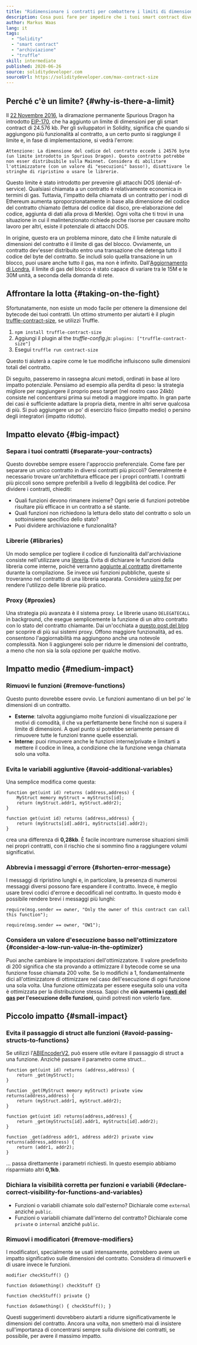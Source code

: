 ```yaml
---
title: "Ridimensionare i contratti per combattere i limiti di dimensioni"
description: Cosa puoi fare per impedire che i tuoi smart contract diventino troppo grandi?
author: Markus Waas
lang: it
tags:
  - "Solidity"
  - "smart contract"
  - "archiviazione"
  - "truffle"
skill: intermediate
published: 2020-06-26
source: soliditydeveloper.com
sourceUrl: https://soliditydeveloper.com/max-contract-size
---
```


## Perché c'è un limite? {#why-is-there-a-limit}

Il [22 Novembre 2016](https://blog.ethereum.org/2016/11/18/hard-fork-no-4-spurious-dragon/), la diramazione permanente Spurious Dragon ha introdotto [EIP-170](https://eips.ethereum.org/EIPS/eip-170), che ha aggiunto un limite di dimensioni per gli smart contract di 24.576 kb. Per gli sviluppatori in Solidity, significa che quando si aggiungono più funzionalità al contratto, a un certo punto si raggiunge il limite e, in fase di implementazione, si vedrà l'errore:

`Attenzione: La dimensione del codice del contratto eccede i 24576 byte (un limite introdotto in Spurious Dragon). Questo contratto potrebbe non esser distribuibile sulla Mainnet. Considera di abilitare l'ottimizzatore (con un valore di "esecuzioni" basso!), disattivare le stringhe di ripristino o usare le librerie.`

Questo limite è stato introdotto per prevenire gli attacchi DOS (denial-of-service). Qualsiasi chiamata a un contratto è relativamente economica in termini di gas. Tuttavia, l'impatto della chiamata di un contratto per i nodi di Ethereum aumenta sproporzionatamente in base alla dimensione del codice del contratto chiamato (lettura del codice dal disco, pre-elaborazione del codice, aggiunta di dati alla prova di Merkle). Ogni volta che ti trovi in una situazione in cui il malintenzionato richiede poche risorse per causare molto lavoro per altri, esiste il potenziale di attacchi DOS.

In origine, questo era un problema minore, dato che il limite naturale di dimensioni del contratto è il limite di gas del blocco. Ovviamente, un contratto dev'esser distribuito entro una transazione che detenga tutto il codice del byte del contratto. Se includi solo quella transazione in un blocco, puoi usare anche tutto il gas, ma non è infinito. Dall'[Aggiornamento di Londra](/history/#london), il limite di gas del blocco è stato capace di variare tra le 15M e le 30M unità, a seconda della domanda di rete.

## Affrontare la lotta {#taking-on-the-fight}

Sfortunatamente, non esiste un modo facile per ottenere la dimensione del bytecode dei tuoi contratti. Un ottimo strumento per aiutarti è il plugin [truffle-contract-size](https://github.com/IoBuilders/truffle-contract-size), se utilizzi Truffle.

1. `npm install truffle-contract-size`
2. Aggiungi il plugin al the _truffle-config.js_: `plugins: ["truffle-contract-size"]`
3. Esegui `truffle run contract-size`

Questo ti aiuterà a capire come le tue modifiche influiscono sulle dimensioni totali del contratto.

Di seguito, passeremo in rassegna alcuni metodi, ordinati in base al loro impatto potenziale. Pensiamo ad esempio alla perdita di peso: la strategia migliore per raggiungere il proprio peso target (nel nostro caso 24kb) consiste nel concentrarsi prima sui metodi a maggiore impatto. In gran parte dei casi è sufficiente adattare la propria dieta, mentre in altri serve qualcosa di più. Si può aggiungere un po' di esercizio fisico (impatto medio) o persino degli integratori (impatto ridotto).

## Impatto elevato {#big-impact}

### Separa i tuoi contratti {#separate-your-contracts}

Questo dovrebbe sempre essere l'approccio preferenziale. Come fare per separare un unico contratto in diversi contratti più piccoli? Generalmente è necessario trovare un'architettura efficace per i propri contratti. I contratti più piccoli sono sempre preferibili a livello di leggibilità del codice. Per dividere i contratti, chiediti:

- Quali funzioni devono rimanere insieme? Ogni serie di funzioni potrebbe risultare più efficace in un contratto a sé stante.
- Quali funzioni non richiedono la lettura dello stato del contratto o solo un sottoinsieme specifico dello stato?
- Puoi dividere archiviazione e funzionalità?

### Librerie {#libraries}

Un modo semplice per togliere il codice di funzionalità dall'archiviazione consiste nell'utilizzare una [libreria](https://solidity.readthedocs.io/en/v0.6.10/contracts.html#libraries). Evita di dichiarare le funzioni della libreria come interne, poiché verranno [aggiunte al contratto](https://ethereum.stackexchange.com/questions/12975/are-internal-functions-in-libraries-not-covered-by-linking) direttamente durante la compilazione. Se invece usi funzioni pubbliche, queste si troveranno nel contratto di una libreria separata. Considera [using for](https://solidity.readthedocs.io/en/v0.6.10/contracts.html#using-for) per rendere l'utilizzo delle librerie più pratico.

### Proxy {#proxies}

Una strategia più avanzata è il sistema proxy. Le librerie usano `DELEGATECALL` in background, che esegue semplicemente la funzione di un altro contratto con lo stato del contratto chiamante. Dai un'occhiata a [questo post del blog](https://hackernoon.com/how-to-make-smart-contracts-upgradable-2612e771d5a2) per scoprire di più sui sistemi proxy. Offono maggiore funzionalità, ad es. consentono l'aggiornabilità ma aggiungono anche una notevole complessità. Non li aggiungerei solo per ridurre le dimensioni del contratto, a meno che non sia la sola opzione per qualche motivo.

## Impatto medio {#medium-impact}

### Rimuovi le funzioni {#remove-functions}

Questo punto dovrebbe essere ovvio. Le funzioni aumentano di un bel po' le dimensioni di un contratto.

- **Esterne**: talvolta aggiungiamo molte funzioni di visualizzazione per motivi di comodità, il che va perfettamente bene finché non si supera il limite di dimensioni. A quel punto si potrebbe seriamente pensare di rimuovere tutte le funzioni tranne quelle essenziali.
- **Interne**: puoi rimuovere anche le funzioni interne/private e limitarti a mettere il codice in linea, a condizione che la funzione venga chiamata solo una volta.

### Evita le variabili aggiuntive {#avoid-additional-variables}

Una semplice modifica come questa:

```solidity
function get(uint id) returns (address,address) {
    MyStruct memory myStruct = myStructs[id];
    return (myStruct.addr1, myStruct.addr2);
}
```

```solidity
function get(uint id) returns (address,address) {
    return (myStructs[id].addr1, myStructs[id].addr2);
}
```

crea una differenza di **0,28kb**. È facile incontrare numerose situazioni simili nei propri contratti, con il rischio che si sommino fino a raggiungere volumi significativi.

### Abbrevia i messaggi d'errore {#shorten-error-message}

I messaggi di ripristino lunghi e, in particolare, la presenza di numerosi messaggi diversi possono fare espandere il contratto. Invece, è meglio usare brevi codici d'errore e decodificali nel contratto. In questo modo è possibile rendere brevi i messaggi più lunghi:

```solidity
require(msg.sender == owner, "Only the owner of this contract can call this function");

```

```solidity
require(msg.sender == owner, "OW1");
```

### Considera un valore d'esecuzione basso nell'ottimizzatore {#consider-a-low-run-value-in-the-optimizer}

Puoi anche cambiare le impostazioni dell'ottimizzatore. Il valore predefinito di 200 significa che sta provando a ottimizzare il bytecode come se una funzione fosse chiamata 200 volte. Se lo modifichi a 1, fondamentalmente dici all'ottimizzatore di ottimizzare nel caso dell'esecuzione di ogni funzione una sola volta. Una funzione ottimizzata per essere eseguita solo una volta è ottimizzata per la distribuzione stessa. Sappi che **ciò aumenta i [costi del gas](/developers/docs/gas/) per l'esecuzione delle funzioni**, quindi potresti non volerlo fare.

## Piccolo impatto {#small-impact}

### Evita il passaggio di struct alle funzioni {#avoid-passing-structs-to-functions}

Se utilizzi l'[ABIEncoderV2](https://solidity.readthedocs.io/en/v0.6.10/layout-of-source-files.html#abiencoderv2), può essere utile evitare il passaggio di struct a una funzione. Anziché passare il parametro come struct...

```solidity
function get(uint id) returns (address,address) {
    return _get(myStruct);
}

function _get(MyStruct memory myStruct) private view returns(address,address) {
    return (myStruct.addr1, myStruct.addr2);
}
```

```solidity
function get(uint id) returns(address,address) {
    return _get(myStructs[id].addr1, myStructs[id].addr2);
}

function _get(address addr1, address addr2) private view returns(address,address) {
    return (addr1, addr2);
}
```

... passa direttamente i parametri richiesti. In questo esempio abbiamo risparmiato altri **0,1kb**.

### Dichiara la visibilità corretta per funzioni e variabili {#declare-correct-visibility-for-functions-and-variables}

- Funzioni o variabili chiamate solo dall'esterno? Dichiarale come `external` anziché `public`.
- Funzioni o variabili chiamate dall'interno del contratto? Dichiarale come `private` o `internal` anziché `public`.

### Rimuovi i modificatori {#remove-modifiers}

I modificatori, specialmente se usati intensamente, potrebbero avere un impatto significativo sulle dimensioni del contratto. Considera di rimuoverli e di usare invece le funzioni.

```solidity
modifier checkStuff() {}

function doSomething() checkStuff {}
```

```solidity
function checkStuff() private {}

function doSomething() { checkStuff(); }
```

Questi suggerimenti dovrebbero aiutarti a ridurre significativamente le dimensioni del contratto. Ancora una volta, non smetterò mai di insistere sull'importanza di concentrarsi sempre sulla divisione dei contratti, se possibile, per avere il massimo impatto.
